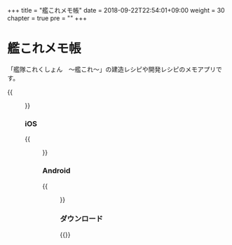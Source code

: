 +++
title = "艦これメモ帳"
date = 2018-09-22T22:54:01+09:00
weight = 30
chapter = true
pre = ""
+++

# 艦これメモ帳

「艦隊これくしょん　～艦これ～」の建造レシピや開発レシピのメモアプリです。

{{<figure src="/images/kancollememo/appicon.png">}}

### iOS

{{<figure src="/images/kancollememo/ios_01.png" width="400px">}}

### Android

{{<figure src="/images/kancollememo/android_01.png" width="400px">}}

### ダウンロード

{{<download-banner-kancollememo>}}